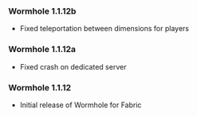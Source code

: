 ### Wormhole 1.1.12b
- Fixed teleportation between dimensions for players

### Wormhole 1.1.12a
- Fixed crash on dedicated server

### Wormhole 1.1.12
- Initial release of Wormhole for Fabric
